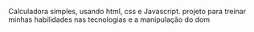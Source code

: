 Calculadora simples, usando html, css e Javascript. projeto para treinar minhas habilidades nas tecnologias e a manipulação do dom 
